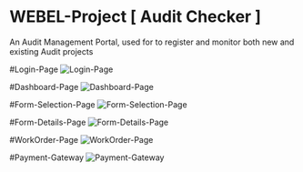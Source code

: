 # WEBEL-Project [ Audit Checker ]
An Audit Management Portal, used for to register and monitor both new and existing Audit projects 


#Login-Page
![Login-Page](https://github.com/swapno-github/WEBEL-Project/assets/108092606/980cbf46-b457-411c-9d21-db8f4a948381)

#Dashboard-Page
![Dashboard-Page](https://github.com/swapno-github/WEBEL-Project/assets/108092606/94eb7451-a383-4b09-959d-c8c1e50e7d30)

#Form-Selection-Page
![Form-Selection-Page](https://github.com/swapno-github/WEBEL-Project/assets/108092606/9f6142c2-2d66-48a0-b8a7-229bfff1abc7)

#Form-Details-Page
![Form-Details-Page](https://github.com/swapno-github/WEBEL-Project/assets/108092606/15d2005c-6d2b-45e2-9503-a57821b66a74)

#WorkOrder-Page
![WorkOrder-Page](https://github.com/swapno-github/WEBEL-Project/assets/108092606/2ccb3ab7-bb52-4ab0-b85a-ccf00b2beefb)

#Payment-Gateway
![Payment-Gateway](https://github.com/swapno-github/WEBEL-Project/assets/108092606/db396de3-38a2-4687-84c6-4ef7376b1bce)
